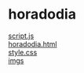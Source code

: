 # horadodia 
<a href='https://gabrielryanft.github.io/learning/cursoemvideo/javascript/exercicios-cursoemvideo/horadodia/script.js/' target='_blank' rel='next'>script.js</a><br/>
<a href='https://gabrielryanft.github.io/learning/cursoemvideo/javascript/exercicios-cursoemvideo/horadodia/horadodia.html/' target='_blank' rel='next'>horadodia.html</a><br/>
<a href='https://gabrielryanft.github.io/learning/cursoemvideo/javascript/exercicios-cursoemvideo/horadodia/style.css/' target='_blank' rel='next'>style.css</a><br/>
<a href='https://gabrielryanft.github.io/learning/cursoemvideo/javascript/exercicios-cursoemvideo/horadodia/imgs/' target='_blank' rel='next'>imgs</a><br/>
